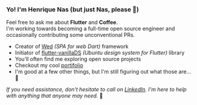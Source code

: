 ### Yo! I'm Henrique Nas (but just Nas, please :nail_care:)

Feel free to ask me about **Flutter** and **Coffee**. </br>
I'm working towards becoming a full-time open source engineer and occasionally contributing some unconventional PRs.

- Creator of [Wed](https://github.com/henriquenas/wed) _(SPA for web Dart)_ framework
- Initiator of [flutter-vanillaDS](https://github.com/henriquenas/flutter-vanillaDS) _(Ubuntu design system for Flutter)_ library
- You'll often find me exploring open source projects
- Checkout my cool [portifolio](https://henriquenas.dev/) 
- I'm good at a few other things, but I'm still figuring out what those are... 🤔

_If you need assistance, don't hesitate to call on [LinkedIn](https://www.linkedin.com/in/henriquenas-dev/). I'm here to help with anything that anyone may need._ 🤝
